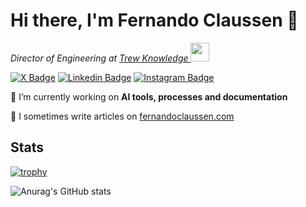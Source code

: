 # Hi there, I'm Fernando Claussen 👋

<p><em>Director of Engineering at <a href="https://www.trewknowledge.com">Trew Knowledge
</a><img src="https://media.giphy.com/media/WUlplcMpOCEmTGBtBW/giphy.gif" width="30"> 
</em></p>

[![X Badge](https://img.shields.io/badge/Twitter-black?style=flat-square&logo=x&logoColor=white)](https://www.twitter.com/fclaussen)
[![Linkedin Badge](https://img.shields.io/badge/-LinkedIn-0e76a8?style=flat-square&logo=Linkedin&logoColor=white)](https://www.linkedin.com/in/fernandoclaussen/)
[![Instagram Badge](https://img.shields.io/badge/-Instagram-e4405f?style=flat-square&logo=Instagram&logoColor=white)](https://www.instagram.com/hitman_hit_kumar/)

🔭 I’m currently working on **AI tools, processes and documentation**

📝 I sometimes write articles on [fernandoclaussen.com](https://fernandoclaussen.com)

## Stats

[![trophy](https://github-profile-trophy.vercel.app/?username=fclaussen&column=-1)]([https://github.com/fclaussen](https://github.com/ryo-ma/github-profile-trophy))

![Anurag's GitHub stats](https://github-readme-stats-psi-eight-15.vercel.app/api?username=fclaussen&show=reviews,prs_merged,prs_merged_percentage&show_icons=true&theme=transparent&include_all_commits=true)
